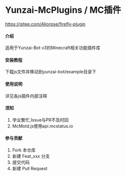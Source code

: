 # Yunzai-McPlugins / MC插件

https://gitee.com/Aliorpse/firefly-plugin

#### 介绍

适用于Yunzai-Bot v3的Minecraft相关功能插件库

#### 安装教程

下载js文件并移动到yunzai-bot/example目录下

#### 使用说明

详见各js插件内部注释

#### 须知

1.  学业繁忙,Issue与PR不及时回
2.  McMotd.js使用api.mcstatus.io

#### 参与贡献
1.  Fork 本仓库
2.  新建 Feat_xxx 分支
3.  提交代码
4.  新建 Pull Request
